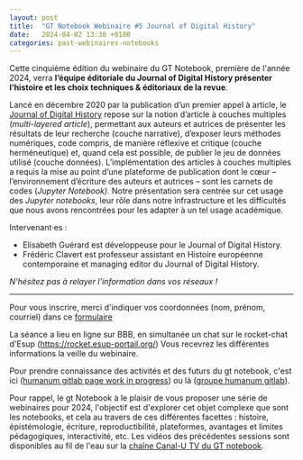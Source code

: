 ```yaml
---
layout: post
title:  "GT Notebook Webinaire #5 Journal of Digital History"
date:   2024-04-02 13:30 +0100
categories: past-webinaires-notebooks
---
```


Cette cinquième édition du webinaire du GT Notebook, première de l'année 2024, verra **l’équipe éditoriale du Journal of Digital History présenter l’histoire et les choix techniques & éditoriaux de la revue**.

Lancé en décembre 2020 par la publication d’un premier appel à article, le [Journal of Digital History](https://journalofdigitalhistory.org/en) repose sur la notion d’article à couches multiples (*multi-layered article*), permettant aux auteurs et autrices de présenter les résultats de leur recherche (couche narrative), d’exposer leurs méthodes numériques, code compris, de manière réflexive et critique (couche herméneutique) et, quand cela est possible, de publier le jeu de données utilisé (couche données). L’implémentation des articles à couches multiples a requis la mise au point d’une plateforme de publication dont le cœur – l’environnement d’écriture des auteurs et autrices – sont les carnets de codes (*Jupyter Notebook)*. Notre présentation sera centrée sur cet usage des *Jupyter notebooks*, leur rôle dans notre infrastructure et les difficultés que nous avons rencontrées pour les adapter à un tel usage académique.

Intervenant·es : 
- Elisabeth Guérard est développeuse pour le Journal of Digital History. 
- Frédéric Clavert est professeur assistant en Histoire européenne contemporaine et managing editor du Journal of Digital History.

*N'hésitez pas à relayer l'information dans vos réseaux !*

---

Pour vous inscrire, merci d'indiquer vos coordonnées (nom, prénom, courriel) dans ce [formulaire](https://enquetes-ng.univ-rouen.fr/index.php/719751?lang=fr)

La séance a lieu en ligne sur BBB, en simultanée un chat sur le rocket-chat d'Esup (https://rocket.esup-portail.org/) Vous recevrez les différentes informations la veille du webinaire.

Pour prendre connaissance des activités et des futurs du gt notebook, c'est ici ([humanum gitlab page work in progress](https://gt-notebook.gitpages.huma-num.fr/site_quarto/)) ou là ([groupe humanum gitlab](https://gitlab.huma-num.fr/gt-notebook)).

Pour rappel, le gt Notebook à le plaisir de vous proposer une série de webinaires pour 2024, l'objectif est d'explorer cet objet complexe que sont les notebooks, et cela au travers de ces différentes facettes : histoire, épistémologie, écriture, reproductibilité, plateformes, avantages et limites pédagogiques, interactivité, etc. Les vidéos des précédentes sessions sont  disponibles au fil de l'eau sur  la [chaîne Canal-U TV du GT notebook](https://www.canal-u.tv/chaines/gt-notebook/).

